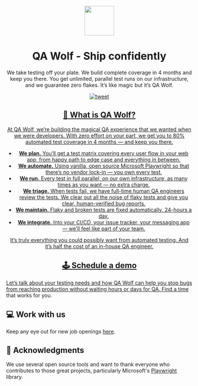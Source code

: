<p align="center"><img src="https://user-images.githubusercontent.com/3012067/222813880-5aa5ee85-b2b7-4630-8767-2aed8745452f.png" height="80" /></p>

<h1 align="center">QA Wolf - Ship confidently</h1>

<p align="center">We take testing off your plate. We build complete coverage in 4 months and keep you there. You get unlimited, parallel test runs on our infrastructure, and we guarantee zero flakes. It’s like magic but it’s QA Wolf.</p>

<p align="center">
<a align="center" href="https://twitter.com/intent/tweet?text=%F0%9F%90%BA+QA+Wolf%3A+Ship+confidently&url=https%3A%2F%2Fqawolf.com"><img src="https://img.shields.io/twitter/url/https/github.com/tterb/hyde.svg?style=social" alt="tweet" />
</p>

## 🐺 What is QA Wolf?

At QA Wolf, we’re building the magical QA experience that we wanted when we were developers. With zero effort on your part, we get you to 80% automated test coverage in 4 months — and keep you there. 

- **We plan.** You’ll get a test matrix covering every user flow in your web app, from happy path to edge case and everything in between. 
- **We automate.** Using vanilla, open source Microsoft Playwright so that there’s no vendor lock-in — you own every test. 
- **We run.** Every test in full parallel, on our own infrastructure, as many times as you want — no extra charge. 
- **We triage.** When tests fail, we have full-time human QA engineers review the tests. We clear out all the noise of flaky tests and give you clear, human-verified bug reports. 
- **We maintain.** Flaky and broken tests are fixed automatically, 24-hours a day. 
- **We integrate.** Into your CI/CD, your issue tracker, your messaging app — we’ll feel like part of your team. 

It’s truly everything you could possibly want from automated testing. And it’s half the cost of an in-house QA engineer. 

## 🕹️ Schedule a demo

Let’s talk about your testing needs and how QA Wolf can help you stop bugs from reaching production without waiting hours or days for QA. [Find a time](https://www.qawolf.com/get-started) that works for you.

## 💻 Work with us

Keep any eye out for new job openings [here](https://angel.co/company/qawolf). 

## 🙏 Acknowledgments

We use several open source tools and want to thank everyone who contributes to those great projects, particularly Microsoft's [Playwright](https://github.com/microsoft/playwright) library.


